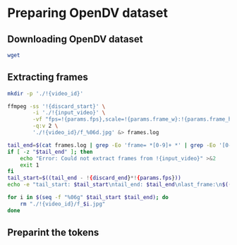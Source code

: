 # Preparing OpenDV dataset

## Downloading OpenDV dataset

```bash
wget
```

## Extracting frames

```bash
mkdir -p './!{video_id}'

ffmpeg -ss '!{discard_start}' \
        -i './!{input_video}' \
        -vf "fps=!{params.fps},scale=!{params.frame_w}:!{params.frame_h}" \
        -q:v 2 \
        './!{video_id}/f_%06d.jpg' &> frames.log

tail_end=$(cat frames.log | grep -Eo 'frame= *[0-9]+ *' | grep -Eo '[0-9]+' | tail -1)
if [ -z "$tail_end" ]; then
    echo "Error: Could not extract frames from !{input_video}" >&2
    exit 1
fi
tail_start=$((tail_end - !{discard_end}*!{params.fps}))
echo -e "tail_start: $tail_start\ntail_end: $tail_end\nlast_frame:\n$((tail_start-1))" > './!{video_id}/frame_count'

for i in $(seq -f "%06g" $tail_start $tail_end); do
    rm "./!{video_id}/f_$i.jpg"
done
```

## Preparint the tokens

```bash
```
